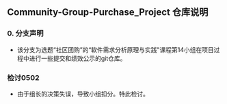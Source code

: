 ## Community-Group-Purchase_Project 仓库说明


### <b>0. 分支声明</b>
- <p>该分支为选题“社区团购”的“软件需求分析原理与实践"课程第14小组在项目过程中进行一些提交和绩效公示的git仓库。</p>

### <b>检讨0502</b>
- <p>由于组长的决策失误，导致小组扣分。特此检讨。</p>


